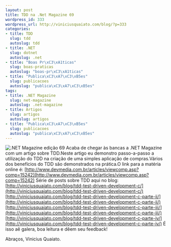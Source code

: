 ```yaml
--- 
layout: post
title: TDD na .Net Magazine 69
wordpress_id: 333
wordpress_url: http://viniciusquaiato.com/blog/?p=333
categories: 
- title: TDD
  slug: tdd
  autoslug: tdd
- title: .NET
  slug: dotnet
  autoslug: .net
- title: "Boas Pr\xC3\xA1ticas"
  slug: boas-praticas
  autoslug: "boas-pr\xC3\xA1ticas"
- title: "Publica\xC3\xA7\xC3\xB5es"
  slug: publicacoes
  autoslug: "publica\xC3\xA7\xC3\xB5es"
tags: 
- title: .NET Magazine
  slug: net-magazine
  autoslug: .net-magazine
- title: Artigos
  slug: artigos
  autoslug: artigos
- title: "Publica\xC3\xA7\xC3\xB5es"
  slug: publicacoes
  autoslug: "publica\xC3\xA7\xC3\xB5es"
---
```


![.NET Magazine edição 69](http://viniciusquaiato.com/blog/wp-content/uploads/2010/01/capa_online_net691-256x300.jpg ".NET Magazine edição 69")
Acaba de chegar às bancas a .NET Magazine com um artigo sobre TDD.Neste artigo eu demonstro passo-a-passo a utilização do TDD na criação de uma simples aplicação de compras.Vários dos benefícios do TDD são demonstrados na prática.O link para a matéria online é: [http://www.devmedia.com.br/articles/viewcomp.asp?comp=15242](http://www.devmedia.com.br/articles/viewcomp.asp?comp=15242)
Série de posts sobre TDD aqui no blog:[http://viniciusquaiato.com/blog/tdd-test-driven-development-c/](http://viniciusquaiato.com/blog/tdd-test-driven-development-c/)[http://viniciusquaiato.com/blog/tdd-test-driven-development-c-parte-ii/](http://viniciusquaiato.com/blog/tdd-test-driven-development-c-parte-ii/)[http://viniciusquaiato.com/blog/tdd-test-driven-development-c-parte-iii/](http://viniciusquaiato.com/blog/tdd-test-driven-development-c-parte-iii/)[http://viniciusquaiato.com/blog/tdd-test-driven-development-c-parte-iv/](http://viniciusquaiato.com/blog/tdd-test-driven-development-c-parte-iv/)
É isso aê galera, boa leitura e dêem seu feedback!

Abraços,
 Vinicius Quaiato.
